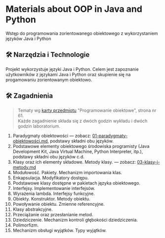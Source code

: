 # Materials about OOP in Java and Python
Wstęp do programowania zorientowanego obiektowego z wykorzystaniem języków Java i Python


## 🛠 Narzędzia i Technologie
Projekt wykorzystuje języki Java i Python. Celem jest zapoznanie użytkowników z językami Java i Python oraz skupienie się na progamowaniu zorientowanym obiektowo.  

## 🛠 Zagadnienia
> Tematy wg [karty przedmiotu](https://wi.umg.edu.pl/sites/default/files/zalaczniki/karty_przedmiotow_informatyka_wi_umg_i_stop_st_2025-26.pdf) "Programowanie obiektowe", strona nr 61.  
> Każde zagadnienie składa się z dwóch godzin wykładu i dwóch godzin laboratorium.  

1. Paradygmaty obiektowości — zobacz: [01-paradygmaty-obiektowości.md](./01-paradygmaty-obiektowości.md), podstawy składni obu języków.  
2. Podstawowe elementy obiektowego środowiska programisty (Java Development Kit, Java Virtual Machine, Python Interpreter, itp.), podstawy składni obu języków c.d.  
3. Klasy oraz ich elementy składowe. Metody klasy. — zobacz: [03-klasy-i-metody.md](./03-klasy-i-metody.md)  
4. Modułowość. Pakiety. Mechanizm importowania klas.  
5. Enkapsulacja. Modyfikatory dostępu.  
6. Podstawowe klasy dostępne w pakietach języka obiektowego.  
7. Interfejsy. Implementowanie interfejsów.  
8. Wyrażenia lambda. Interfejsy funkcyjne.  
9. Obiekty. Konstruktor. Metody obiektu.  
10. Powoływanie obiektu. Zmienne referencyjne.  
11. Klasy abstrakcyjne.  
12. Przeciążanie oraz przesłanianie metod.  
13. Dziedziczenie. Mechanizm kontroli głębokości dziedziczenia.  
14. Polimorfizm.  
15. Mechanizm obsługi wyjątków. Typy wyjątków.  


